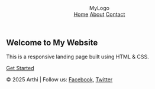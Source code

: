 <!DOCTYPE html>
<html lang="en">
<head>
  <meta charset="UTF-8" />
  <meta name="viewport" content="width=device-width, initial-scale=1.0" />
  <title>My Landing Page</title>
  <link rel="stylesheet" href="style.css" />
</head>
<body>

  <!-- Header -->
  <header>
    <div class="logo">MyLogo</div>
    <nav>
      <a href="#">Home</a>
      <a href="#">About</a>
      <a href="#">Contact</a>
    </nav>
  </header>

  <!-- Hero Section -->
  <section class="hero">
    <h1>Welcome to My Website</h1>
    <p>This is a responsive landing page built using HTML & CSS.</p>
    <a href="#" class="btn">Get Started</a>
  </section>

  <!-- Footer -->
  <footer>
    <p>© 2025 Arthi | Follow us: <a href="#">Facebook</a>, <a href="#">Twitter</a></p>
  </footer>

</body>
</html>
